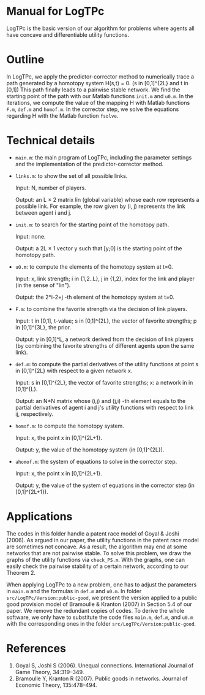 # Manual for LogTPc
LogTPc is the basic version of our algorithm for problems where agents all have concave and differentiable utility functions.

# Outline 
In LogTPc, we apply the predictor-corrector method to numerically trace a path generated by a homotopy system H(s,t) = 0. (s in [0,1]^{2L} and t in [0,1]) This path finally leads to a pairwise stable network.
We find the starting point of the path with our Matlab functions `init.m` and `u0.m`.
In the iterations, we compute the value of the mapping H with Matlab functions `F.m`, `def.m` and `homof.m`. In the corrector step, we solve the equations regarding H with the Matlab function `fsolve`.

# Technical details

- `main.m`: the main program of LogTPc, including the parameter settings and the
implementation of the predictor-corrector method.

- `links.m`: to show the set of all possible links.
  
	Input: N, number of players.

	Output: an L × 2 matrix lin (global variable) whose each row represents a possible
	link. For example, the row given by (i, j) represents the link between agent i and
	j.

- `init.m`:  to search for the starting point of the homotopy path.
  
 	Input: none.
 
	Output: a 2L × 1 vector y such that [y;0] is the starting point of the
 	homotopy path.

- `u0.m`: to compute the elements of the homotopy system at t=0.
  
  	Input: x, link strength; i in {1,2..L}, j in {1,2}, index for the link and player (in the sense of "lin").
  
	Output: the 2*i-2+j -th element of the homotopy system at t=0.

- `F.m`: to combine the favorite strength via the decision of link players.
 
 	Input: t in [0,1], t-value; s in [0,1]^{2L}, the vector of favorite
 	strengths; p in [0,1]^{3L}, the prior.

 	Output: y in [0,1]^L, a network derived from the decision of link
 	players (by combining the favorite strengths of different agents upon the same link).

- `def.m`: to compute the partial derivatives of the utility functions at point s in [0,1]^{2L} with
 respect to a given network x.

 	Input: s in [0,1]^{2L}, the vector of favorite strengths; x: a network in
 	in [0,1]^{L}.
 
 	Output: an N*N matrix whose (i,j) and (j,i) -th element equals to the
	partial derivatives of agent i and j's utility functions with respect to
	link ij, respectively.

- `homof.m`: to compute the homotopy system.
  
 	Input: x, the point x in [0,1]^{2L+1}.

 	Output: y, the value of the homotopy system (in [0,1]^{2L}).

- `ahomof.m`: the system of equations to solve in the corrector step.
 
 	Input: x, the point x in [0,1]^{2L+1}.

 	Output: y, the value of the system of equations in the corrector step (in [0,1]^{2L+1}).

# Applications
The codes in this folder handle a patent race model of Goyal & Joshi (2006). As argued in our paper, the utility functions in the patent race model are sometimes not concave. As a result, the algorithm may end at some networks that are not pairwise stable. To solve this problem, we draw the graphs of the utility functions via `check_PS.m`. With the graphs, one can easily check the pairwise stability of a certain network, according to our Theorem 2.

When applying LogTPc to a new problem, one has to adjust the parameters in `main.m` and the formulas in `def.m` and `u0.m`. In folder  `src/LogTPc/Version:public-good`, we present the version
applied to a public good provision model of Bramoulle & Kranton (2007) in Section 5.4 of our paper. We remove the redundant copies of codes. To derive the whole software, we only have to substitute the code files `main.m`, `def.m`, and `u0.m` with the corresponding ones in the folder `src/LogTPc/Version:public-good`.


# References
1. Goyal S, Joshi S (2006). Unequal connections. International Journal of Game Theory, 34:319–349.
2. Bramoulle Y, Kranton R (2007). Public goods in networks. Journal of Economic Theory, 135:478–494.

